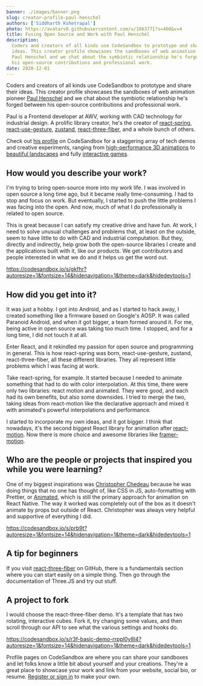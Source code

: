 ```yaml
---
banner: ./images/banner.png
slug: creator-profile-paul-henschel
authors: ['Siddharth Kshetrapal']
photo: https://avatars0.githubusercontent.com/u/1863771?s=460&v=4
title: Fusing Open Source and Work with Paul Henschel
description:
  Coders and creators of all kinds use CodeSandbox to prototype and share their
  ideas. This creator profile showcases the sandboxes of web animation pioneer
  Paul Henschel and we chat about the symbiotic relationship he's forged between
  his open-source contributions and professional work.
date: 2020-12-01
---
```


Coders and creators of all kinds use CodeSandbox to prototype and share their
ideas. This creator profile showcases the sandboxes of web animation pioneer
[Paul Henschel](/u/drcmda) and we chat about the symbiotic relationship he's
forged between his open-source contributions and professional work.

Paul is a Frontend developer at AWV, working with CAD technology for industrial
design. A prolific library creator, he's the creator of
[react-spring](/examples/package/react-spring),
[react-use-gesture](/examples/package/react-use-gesture),
[zustand](/examples/package/zustand),
[react-three-fiber](/examples/package/react-three-fiber), and a whole bunch of
others.

Check out [his profile](/u/drcmda) on CodeSandbox for a staggering array of tech
demos and creative experiments, ranging from
[high-performance 3D animations](/s/prb9t) to [beautiful landscapes](/s/gkfhr)
and fully [interactive games](/s/i2160).

## How would you describe your work?

I'm trying to bring open-source more into my work life. I was involved in open
source a long time ago, but it became really time-consuming. I had to stop and
focus on work. But eventually, I started to push the little problems I was
facing into the open. And now, much of what I do professionally is related to
open source.

This is great because I can satisfy my creative drive and have fun. At work, I
need to solve unusual challenges and problems that, at least on the outside,
seem to have little to do with CAD and industrial computation. But they,
directly and indirectly, help grow both the open-source libraries I create and
the applications built with it, like our products. We get contributors and
people interested in what we do and it helps us get the word out.

https://codesandbox.io/s/gkfhr?autoresize=1&fontsize=14&hidenavigation=1&theme=dark&hidedevtools=1

## How did you get into it?

It was just a hobby. I got into Android, and as I started to hack away, I
created something like a firmware based on Google's AOSP. It was called Paranoid
Android, and when it got bigger, a team formed around it. For me, being active
in open source was taking too much time. I stopped, and for a long time, I did
not touch it at all.

Enter React, and it rekindled my passion for open source and programming in
general. This is how react-spring was born, react-use-gesture, zustand,
react-three-fiber, all these different libraries. They all represent little
problems which I was facing at work.

Take react-spring, for example. It started because I needed to animate something
that had to do with color interpolation. At this time, there were only two
libraries: react motion and animated. They were good, and each had its own
benefits, but also some downsides. I tried to merge the two, taking ideas from
react-motion like the declarative approach and mixed it with animated's powerful
interpolations and performance.

I started to incorporate my own ideas, and it got bigger. I think that nowadays,
it's the second biggest React library for animation after
[react-motion](/examples/package/react-motion). Now there is more choice and
awesome libraries like [framer-motion](/examples/package/framer-motion).

## Who are the people or projects that inspired you while you were learning?

One of my biggest inspirations was [Christopher Chedeau](/u/vjeux) because he
was doing things that no one has thought of, like CSS in JS, auto-formatting
with Prettier, or [Animated](/examples/package/animated), which is still the
primary approach for animation on React Native. The way it worked was completely
out of the box as it doesn't animate by props but outside of React. Christopher
was always very helpful and supportive of everything I did.

https://codesandbox.io/s/prb9t?autoresize=1&fontsize=14&hidenavigation=1&theme=dark&hidedevtools=1

## A tip for beginners

If you visit [react-three-fiber](https://github.com/pmndrs/react-three-fiber) on
GitHub, there is a fundamentals section where you can start easily on a simple
thing. Then go through the documentation of Three.JS and try out stuff.

## A project to fork

I would choose the react-three-fiber demo. It's a template that has two
rotating, interactive cubes. Fork it, try changing some values, and then scroll
through our API to see what the various settings and hooks do.

https://codesandbox.io/s/r3f-basic-demo-rrppl0y8l4?autoresize=1&fontsize=14&hidenavigation=1&theme=dark&hidedevtools=1

Profile pages on CodeSandbox are where you can share your sandboxes and let
folks know a little bit about yourself and your creations. They're a great place
to showcase your work and link from your website, social bio, or resume.
[Register or sign in](/signin) to make your own.
